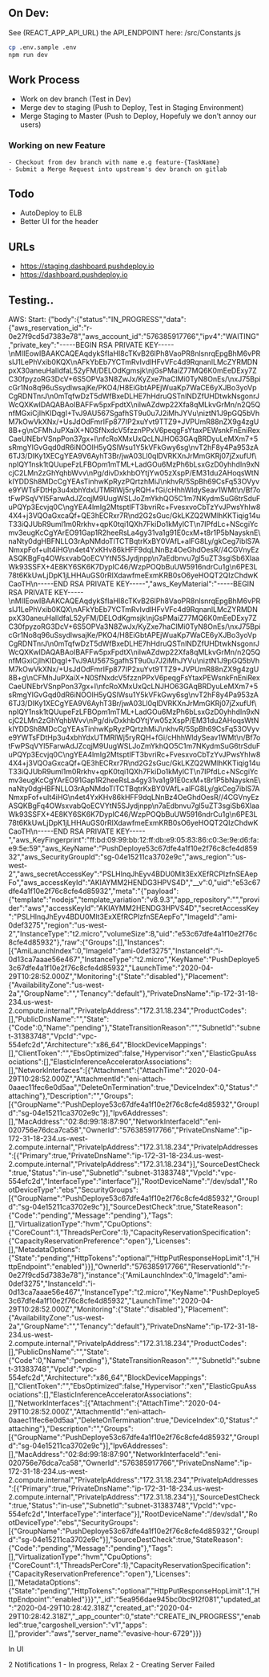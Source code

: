 ## On Dev:
See (REACT_APP_API_URL) the API_ENDPOINT here: /src/Constants.js

```sh
cp .env.sample .env
npm run dev
```

## Work Process

- Work on dev branch (Test in Dev)
- Merge dev to staging (Push to Deploy, Test in Staging Environment)
- Merge Staging to Master (Push to Deploy, Hopefuly we don't annoy our users)

### Working on new Feature
    - Checkout from dev branch with name e.g feature-{TaskName}
    - Submit a Merge Request into upstream's dev branch on gitlab
    
## Todo
- AutoDeploy to ELB
- Better UI for the header

## URLs
- https://staging.dashboard.pushdeploy.io
- https://dashboard.pushdeploy.io



## Testing..
AWS: Start: 
{"body":{"status":"IN_PROGRESS","data":{"aws_reservation_id":"r-0e27f9cd5d7383e78","aws_account_id":"576385917766","ipv4":"WAITING","private_key":"-----BEGIN RSA PRIVATE KEY-----\nMIIEowIBAAKCAQEAqdykSfIaHI8cTKvB26lPh8VaoPR8nlsnrqEpgBhM6vPRslJ1LePhVxib0KQX\nAFkYbEb7YCTmRvIvdlHFvVFc4d9RqnanlLMcZYRMDNpxX30aneuHalIdfaL52yFM/DELOdKgmsjk\njGsPMaiZ77MQ6K0mEeDExy7ZC30fpyzoRG3DcV+6S5OPVa3N8ZwJx/KyZxe7haClMi0TyN8OnEs/\nxJ75BpicGr1No8q96uSsydlwsajKe/PKO4/H8EiGbtAPEjWuaKp7WaCE6yXJBo3yoVpCgRDNTnrJ\n0mTqfwDzT5dWfBxeDLHE7hHdruQSTnlNDZfUHDtwkNsgonrJWcQXKwIDAQABAoIBAFFw5pxFpdtX\nilwAZdwp22Xfa8qMLkvGrMn/n2Q5QnfMGxiCjIhKIDqgI+TvJ9AU567SgafhST9u0u7J2iMhJYVu\niztN1J9pGQ5bVhM7kOwVkXNx/+UsJdOdFmrIFp877IP2xuYvt9TTZ9+JVPUmR88nZX9g4zgU8B+g\nCFMhJuPXaiX+N0SfNxdcV5fzznPPxV6peqgFsYtaxPEWsnkFnEniRexCaeUNEbrVSnpPon37gx+I\nfcRoXMxUxQcLNJHO63GAqBRDyuLeMXm7+5sRmgYlGvGqd0dR6iNOOlH5yQSlWsu1Y5kVFkGwy6sg\nvT2hF8y4Pa953zA6TJ3/DIKy1XECgYEA9V6AyhT3Br/jwA03Ll0qlDVRKXnJrMmGKRj07jZxufUf\npIQY1nsk1tQUupeFzLFBOpm1mTML+LadGOu6MzPh6bLsxGzD0yhhdIn9xNcjC2LMn2zGhYqhbWvv\nPg/divDxkhbOYtjYw05zXspP/EM31du2AHoqsWtNkIYDDSh8MDcCgYEAsTinhwKpRyzPQrtzhMiJ\nkhvR/5SpBh69CsFq53OVyve9YWTsFDtHp3u4xbhYdxUTMRlWj5ryRQH+fGi/cHhhWldySeav1WMt\n/Bf7otFwPSqVYl5FarwAdJZcqjM9UugWSLJoZmYkhQO5C1m7NKydmSuG6trSduFuPQYp3Ecvjq0C\ngYEA4lmIg2MtsptIFT3bvriRc+FvesxvoCbTzYvJPwsYhIw84X4+j3VQOaGxcaQf+QE3hECRxr7R\nd2G2sGuc/GkLKZQ2WMlhKKTiqig14uT33iQJUbR9uml1m0Rrkhv+qpK0tqi1QXh7FkiDo1kMylCT\n7IPfdLc+NScgiYcmv3eugKcCgYArEO91Gap1R2heeRsLa4gy31va1g91E0cxM+t8r1P5bNaysknE\naNty0dgHBFNLLO3rApNMdoTlTCTBqtrKxBY0VAfL+alFG8Ly/gkCeg7iblS7ANmxpFof+uIt4iHG\n4et4YxKHv86kHFF9dqLNnBz4OeGhdOesR//4CGVnyEzASQKBgFq4OWsxvabQoECVYtN5SJydjnpp\n7aEdbnvu7gl5uZT3sgiSb6XlaaWk93SSFX+4E8KY6SK6K7DypIC46/WzpPOQbBuUW5916ndrCu1g\n6PE3L78t6KkUwLjDpK1jLHHAuGS0rRlXdawfmeExmKRB0sO6yeHOQT2QIzChdwKCaoTH\n-----END RSA PRIVATE KEY-----","aws_KeyMaterial":"-----BEGIN RSA PRIVATE KEY-----\nMIIEowIBAAKCAQEAqdykSfIaHI8cTKvB26lPh8VaoPR8nlsnrqEpgBhM6vPRslJ1LePhVxib0KQX\nAFkYbEb7YCTmRvIvdlHFvVFc4d9RqnanlLMcZYRMDNpxX30aneuHalIdfaL52yFM/DELOdKgmsjk\njGsPMaiZ77MQ6K0mEeDExy7ZC30fpyzoRG3DcV+6S5OPVa3N8ZwJx/KyZxe7haClMi0TyN8OnEs/\nxJ75BpicGr1No8q96uSsydlwsajKe/PKO4/H8EiGbtAPEjWuaKp7WaCE6yXJBo3yoVpCgRDNTnrJ\n0mTqfwDzT5dWfBxeDLHE7hHdruQSTnlNDZfUHDtwkNsgonrJWcQXKwIDAQABAoIBAFFw5pxFpdtX\nilwAZdwp22Xfa8qMLkvGrMn/n2Q5QnfMGxiCjIhKIDqgI+TvJ9AU567SgafhST9u0u7J2iMhJYVu\niztN1J9pGQ5bVhM7kOwVkXNx/+UsJdOdFmrIFp877IP2xuYvt9TTZ9+JVPUmR88nZX9g4zgU8B+g\nCFMhJuPXaiX+N0SfNxdcV5fzznPPxV6peqgFsYtaxPEWsnkFnEniRexCaeUNEbrVSnpPon37gx+I\nfcRoXMxUxQcLNJHO63GAqBRDyuLeMXm7+5sRmgYlGvGqd0dR6iNOOlH5yQSlWsu1Y5kVFkGwy6sg\nvT2hF8y4Pa953zA6TJ3/DIKy1XECgYEA9V6AyhT3Br/jwA03Ll0qlDVRKXnJrMmGKRj07jZxufUf\npIQY1nsk1tQUupeFzLFBOpm1mTML+LadGOu6MzPh6bLsxGzD0yhhdIn9xNcjC2LMn2zGhYqhbWvv\nPg/divDxkhbOYtjYw05zXspP/EM31du2AHoqsWtNkIYDDSh8MDcCgYEAsTinhwKpRyzPQrtzhMiJ\nkhvR/5SpBh69CsFq53OVyve9YWTsFDtHp3u4xbhYdxUTMRlWj5ryRQH+fGi/cHhhWldySeav1WMt\n/Bf7otFwPSqVYl5FarwAdJZcqjM9UugWSLJoZmYkhQO5C1m7NKydmSuG6trSduFuPQYp3Ecvjq0C\ngYEA4lmIg2MtsptIFT3bvriRc+FvesxvoCbTzYvJPwsYhIw84X4+j3VQOaGxcaQf+QE3hECRxr7R\nd2G2sGuc/GkLKZQ2WMlhKKTiqig14uT33iQJUbR9uml1m0Rrkhv+qpK0tqi1QXh7FkiDo1kMylCT\n7IPfdLc+NScgiYcmv3eugKcCgYArEO91Gap1R2heeRsLa4gy31va1g91E0cxM+t8r1P5bNaysknE\naNty0dgHBFNLLO3rApNMdoTlTCTBqtrKxBY0VAfL+alFG8Ly/gkCeg7iblS7ANmxpFof+uIt4iHG\n4et4YxKHv86kHFF9dqLNnBz4OeGhdOesR//4CGVnyEzASQKBgFq4OWsxvabQoECVYtN5SJydjnpp\n7aEdbnvu7gl5uZT3sgiSb6XlaaWk93SSFX+4E8KY6SK6K7DypIC46/WzpPOQbBuUW5916ndrCu1g\n6PE3L78t6KkUwLjDpK1jLHHAuGS0rRlXdawfmeExmKRB0sO6yeHOQT2QIzChdwKCaoTH\n-----END RSA PRIVATE KEY-----","aws_KeyFingerprint":"ff:bd:09:99:bb:12:ff:db:e9:05:83:86:c0:3e:9e:d6:fa:e9:5e:59","aws_KeyName":"PushDeploye53c67dfe4a1f10e2f76c8cfe4d85932","aws_SecurityGroupId":"sg-04e15211ca3702e9c","aws_region":"us-west-2","aws_secretAccessKey":"PSLHlnqJhEyv4BDU0Mlt3ExXEfRCPIzfnSEAepFo","aws_accessKeyId":"AKIAYMM2HENDG3HPVS4D","__v":0,"uid":"e53c67dfe4a1f10e2f76c8cfe4d85932","meta":"{\"payload\":{\"template\":\"nodejs\",\"template_variation\":\"v8.9.3\",\"app_repository\":\"\",\"provider\":\"aws\",\"accessKeyId\":\"AKIAYMM2HENDG3HPVS4D\",\"secretAccessKey\":\"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\",\"ImageId\":\"ami-0def3275\",\"region\":\"us-west-2\",\"InstanceType\":\"t2.micro\",\"volumeSize\":8,\"uid\":\"e53c67dfe4a1f10e2f76c8cfe4d85932\"},\"raw\":{\"Groups\":[],\"Instances\":[{\"AmiLaunchIndex\":0,\"ImageId\":\"ami-0def3275\",\"InstanceId\":\"i-0d13ca7aaae56e467\",\"InstanceType\":\"t2.micro\",\"KeyName\":\"PushDeploye53c67dfe4a1f10e2f76c8cfe4d85932\",\"LaunchTime\":\"2020-04-29T10:28:52.000Z\",\"Monitoring\":{\"State\":\"disabled\"},\"Placement\":{\"AvailabilityZone\":\"us-west-2a\",\"GroupName\":\"\",\"Tenancy\":\"default\"},\"PrivateDnsName\":\"ip-172-31-18-234.us-west-2.compute.internal\",\"PrivateIpAddress\":\"172.31.18.234\",\"ProductCodes\":[],\"PublicDnsName\":\"\",\"State\":{\"Code\":0,\"Name\":\"pending\"},\"StateTransitionReason\":\"\",\"SubnetId\":\"subnet-31383748\",\"VpcId\":\"vpc-554efc2d\",\"Architecture\":\"x86_64\",\"BlockDeviceMappings\":[],\"ClientToken\":\"\",\"EbsOptimized\":false,\"Hypervisor\":\"xen\",\"ElasticGpuAssociations\":[],\"ElasticInferenceAcceleratorAssociations\":[],\"NetworkInterfaces\":[{\"Attachment\":{\"AttachTime\":\"2020-04-29T10:28:52.000Z\",\"AttachmentId\":\"eni-attach-0aaec11fec6e0d5aa\",\"DeleteOnTermination\":true,\"DeviceIndex\":0,\"Status\":\"attaching\"},\"Description\":\"\",\"Groups\":[{\"GroupName\":\"PushDeploye53c67dfe4a1f10e2f76c8cfe4d85932\",\"GroupId\":\"sg-04e15211ca3702e9c\"}],\"Ipv6Addresses\":[],\"MacAddress\":\"02:8d:99:18:87:90\",\"NetworkInterfaceId\":\"eni-020756e76dca7ca58\",\"OwnerId\":\"576385917766\",\"PrivateDnsName\":\"ip-172-31-18-234.us-west-2.compute.internal\",\"PrivateIpAddress\":\"172.31.18.234\",\"PrivateIpAddresses\":[{\"Primary\":true,\"PrivateDnsName\":\"ip-172-31-18-234.us-west-2.compute.internal\",\"PrivateIpAddress\":\"172.31.18.234\"}],\"SourceDestCheck\":true,\"Status\":\"in-use\",\"SubnetId\":\"subnet-31383748\",\"VpcId\":\"vpc-554efc2d\",\"InterfaceType\":\"interface\"}],\"RootDeviceName\":\"/dev/sda1\",\"RootDeviceType\":\"ebs\",\"SecurityGroups\":[{\"GroupName\":\"PushDeploye53c67dfe4a1f10e2f76c8cfe4d85932\",\"GroupId\":\"sg-04e15211ca3702e9c\"}],\"SourceDestCheck\":true,\"StateReason\":{\"Code\":\"pending\",\"Message\":\"pending\"},\"Tags\":[],\"VirtualizationType\":\"hvm\",\"CpuOptions\":{\"CoreCount\":1,\"ThreadsPerCore\":1},\"CapacityReservationSpecification\":{\"CapacityReservationPreference\":\"open\"},\"Licenses\":[],\"MetadataOptions\":{\"State\":\"pending\",\"HttpTokens\":\"optional\",\"HttpPutResponseHopLimit\":1,\"HttpEndpoint\":\"enabled\"}}],\"OwnerId\":\"576385917766\",\"ReservationId\":\"r-0e27f9cd5d7383e78\"},\"instance\":{\"AmiLaunchIndex\":0,\"ImageId\":\"ami-0def3275\",\"InstanceId\":\"i-0d13ca7aaae56e467\",\"InstanceType\":\"t2.micro\",\"KeyName\":\"PushDeploye53c67dfe4a1f10e2f76c8cfe4d85932\",\"LaunchTime\":\"2020-04-29T10:28:52.000Z\",\"Monitoring\":{\"State\":\"disabled\"},\"Placement\":{\"AvailabilityZone\":\"us-west-2a\",\"GroupName\":\"\",\"Tenancy\":\"default\"},\"PrivateDnsName\":\"ip-172-31-18-234.us-west-2.compute.internal\",\"PrivateIpAddress\":\"172.31.18.234\",\"ProductCodes\":[],\"PublicDnsName\":\"\",\"State\":{\"Code\":0,\"Name\":\"pending\"},\"StateTransitionReason\":\"\",\"SubnetId\":\"subnet-31383748\",\"VpcId\":\"vpc-554efc2d\",\"Architecture\":\"x86_64\",\"BlockDeviceMappings\":[],\"ClientToken\":\"\",\"EbsOptimized\":false,\"Hypervisor\":\"xen\",\"ElasticGpuAssociations\":[],\"ElasticInferenceAcceleratorAssociations\":[],\"NetworkInterfaces\":[{\"Attachment\":{\"AttachTime\":\"2020-04-29T10:28:52.000Z\",\"AttachmentId\":\"eni-attach-0aaec11fec6e0d5aa\",\"DeleteOnTermination\":true,\"DeviceIndex\":0,\"Status\":\"attaching\"},\"Description\":\"\",\"Groups\":[{\"GroupName\":\"PushDeploye53c67dfe4a1f10e2f76c8cfe4d85932\",\"GroupId\":\"sg-04e15211ca3702e9c\"}],\"Ipv6Addresses\":[],\"MacAddress\":\"02:8d:99:18:87:90\",\"NetworkInterfaceId\":\"eni-020756e76dca7ca58\",\"OwnerId\":\"576385917766\",\"PrivateDnsName\":\"ip-172-31-18-234.us-west-2.compute.internal\",\"PrivateIpAddress\":\"172.31.18.234\",\"PrivateIpAddresses\":[{\"Primary\":true,\"PrivateDnsName\":\"ip-172-31-18-234.us-west-2.compute.internal\",\"PrivateIpAddress\":\"172.31.18.234\"}],\"SourceDestCheck\":true,\"Status\":\"in-use\",\"SubnetId\":\"subnet-31383748\",\"VpcId\":\"vpc-554efc2d\",\"InterfaceType\":\"interface\"}],\"RootDeviceName\":\"/dev/sda1\",\"RootDeviceType\":\"ebs\",\"SecurityGroups\":[{\"GroupName\":\"PushDeploye53c67dfe4a1f10e2f76c8cfe4d85932\",\"GroupId\":\"sg-04e15211ca3702e9c\"}],\"SourceDestCheck\":true,\"StateReason\":{\"Code\":\"pending\",\"Message\":\"pending\"},\"Tags\":[],\"VirtualizationType\":\"hvm\",\"CpuOptions\":{\"CoreCount\":1,\"ThreadsPerCore\":1},\"CapacityReservationSpecification\":{\"CapacityReservationPreference\":\"open\"},\"Licenses\":[],\"MetadataOptions\":{\"State\":\"pending\",\"HttpTokens\":\"optional\",\"HttpPutResponseHopLimit\":1,\"HttpEndpoint\":\"enabled\"}}}","_id":"5ea956dae945bc0bc912f081","updated_at":"2020-04-29T10:28:42.318Z","created_at":"2020-04-29T10:28:42.318Z","_app_counter":0,"state":"CREATE_IN_PROGRESS","enabled":true,"cargoshell_version":"v1","apps":[],"provider":"aws","server_name":"evasive-hour-6729"}}}


In UI

2 Notifications
1 - In progress, Relax
2 - Creating Server Failed